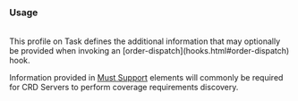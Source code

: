 <!--- Text entered into this file will appear at the top of the profiles page before the Formal Views of the profile content. -->

### Usage
<br/>
<div class="new-content" markdown="1">
This profile on Task defines the additional information that may optionally be provided when invoking an [order-dispatch](hooks.html#order-dispatch) hook.

Information provided in [Must Support]({{site.data.fhir.path}}profiling.html#mustsupport) elements will commonly be required for CRD Servers to perform coverage requirements discovery.
</br>
<br/>
